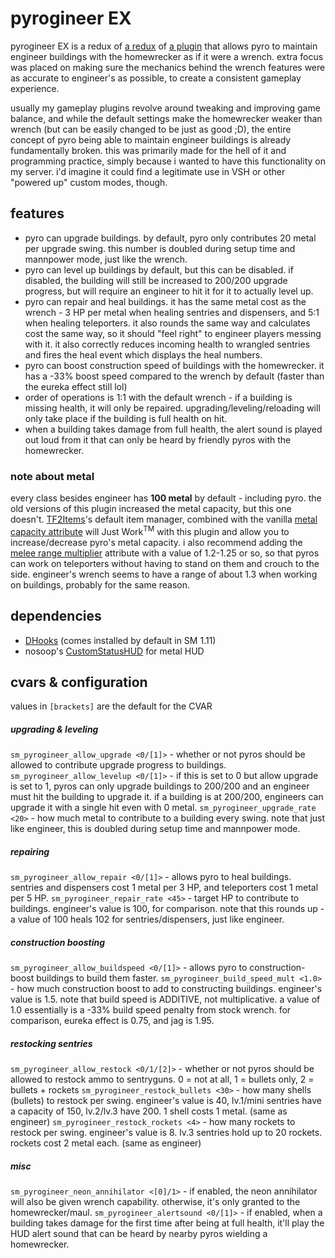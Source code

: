 # pyrogineer EX
pyrogineer EX is a redux of [a redux](https://forums.alliedmods.net/showthread.php?p=2708112) of [a plugin](https://forums.alliedmods.net/showthread.php?t=282110) that allows pyro to maintain engineer buildings with the homewrecker as if it were a wrench. extra focus was placed on making sure the mechanics behind the wrench features were as accurate to engineer's as possible, to create a consistent gameplay experience.

usually my gameplay plugins revolve around tweaking and improving game balance, and while the default settings make the homewrecker weaker than wrench (but can be easily changed to be just as good ;D), the entire concept of pyro being able to maintain engineer buildings is already fundamentally broken. this was primarily made for the hell of it and programming practice, simply because i wanted to have this functionality on my server. i'd imagine it could find a legitimate use in VSH or other "powered up" custom modes, though.
## features
* pyro can upgrade buildings. by default, pyro only contributes 20 metal per upgrade swing. this number is doubled during setup time and mannpower mode, just like the wrench.
* pyro can level up buildings by default, but this can be disabled. if disabled, the building will still be increased to 200/200 upgrade progress, but will require an engineer to hit it for it to actually level up.
* pyro can repair and heal buildings. it has the same metal cost as the wrench - 3 HP per metal when healing sentries and dispensers, and 5:1 when healing teleporters. it also rounds the same way and calculates cost the same way, so it should "feel right" to engineer players messing with it. it also correctly reduces incoming health to wrangled sentries and fires the heal event which displays the heal numbers.
* pyro can boost construction speed of buildings with the homewrecker. it has a -33% boost speed compared to the wrench by default (faster than the eureka effect still lol)
* order of operations is 1:1 with the default wrench - if a building is missing health, it will only be repaired. upgrading/leveling/reloading will only take place if the building is full health on hit.
* when a building takes damage from full health, the alert sound is played out loud from it that can only be heard by friendly pyros with the homewrecker.
### note about metal
every class besides engineer has **100 metal** by default - including pyro. the old versions of this plugin increased the metal capacity, but this one doesn't. [TF2Items](https://forums.alliedmods.net/showthread.php?t=115100)'s default item manager, combined with the vanilla [metal capacity attribute](https://csrd.science/misc/econ-tf/attributes.html#80) will Just Work<sup>TM</sup> with this plugin and allow you to increase/decrease pyro's metal capacity. i also recommend adding the [melee range multiplier](https://csrd.science/misc/econ-tf/attributes.html#264) attribute with a value of 1.2-1.25 or so, so that pyros can work on teleporters without having to stand on them and crouch to the side. engineer's wrench seems to have a range of about 1.3 when working on buildings, probably for the same reason.
## dependencies
* [DHooks](https://github.com/peace-maker/DHooks2) (comes installed by default in SM 1.11)
* nosoop's [CustomStatusHUD](https://github.com/nosoop/SM-CustomStatusHUD) for metal HUD
## cvars & configuration
values in `[brackets]` are the default for the CVAR
##### upgrading & leveling
`sm_pyrogineer_allow_upgrade <0/[1]>` - whether or not pyros should be allowed to contribute upgrade progress to buildings.
`sm_pyrogineer_allow_levelup <0/[1]>` - if this is set to 0 but allow upgrade is set to 1, pyros can only upgrade buildings to 200/200 and an engineer must hit the building to upgrade it. if a building is at 200/200, engineers can upgrade it with a single hit even with 0 metal.
`sm_pyrogineer_upgrade_rate <20>` - how much metal to contribute to a building every swing. note that just like engineer, this is doubled during setup time and mannpower mode.
##### repairing
`sm_pyrogineer_allow_repair <0/[1]>` - allows pyro to heal buildings. sentries and dispensers cost 1 metal per 3 HP, and teleporters cost 1 metal per 5 HP.
`sm_pyrogineer_repair_rate <45>` - target HP to contribute to buildings. engineer's value is 100, for comparison. note that this rounds up - a value of 100 heals 102 for sentries/dispensers, just like engineer.
##### construction boosting
`sm_pyrogineer_allow_buildspeed <0/[1]>` - allows pyro to construction-boost buildings to build them faster.
`sm_pyrogineer_build_speed_mult <1.0>` - how much construction boost to add to constructing buildings. engineer's value is 1.5. note that build speed is ADDITIVE, not multiplicative. a value of 1.0 essentially is a -33% build speed penalty from stock wrench. for comparison, eureka effect is 0.75, and jag is 1.95.
##### restocking sentries
`sm_pyrogineer_allow_restock <0/1/[2]>` - whether or not pyros should be allowed to restock ammo to sentryguns. 0 = not at all, 1 = bullets only, 2 = bullets + rockets
`sm_pyrogineer_restock_bullets <30>` - how many shells (bullets) to restock per swing. engineer's value is 40, lv.1/mini sentries have a capacity of 150, lv.2/lv.3 have 200. 1 shell costs 1 metal. (same as engineer)
`sm_pyrogineer_restock_rockets <4>` - how many rockets to restock per swing. engineer's value is 8. lv.3 sentries hold up to 20 rockets. rockets cost 2 metal each. (same as engineer)
##### misc
`sm_pyrogineer_neon_annihilator <[0]/1>` - if enabled, the neon annihilator will also be given wrench capability. otherwise, it's only granted to the homewrecker/maul.
`sm_pyrogineer_alertsound <0/[1]>` - if enabled, when a building takes damage for the first time after being at full health, it'll play the HUD alert sound that can be heard by nearby pyros wielding a homewrecker.